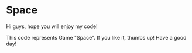 # Space
Hi guys, hope you will enjoy my code!

This code represents Game "Space".
If you like it, thumbs up!
Have a good day!
